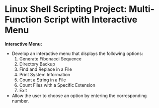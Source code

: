# Linux Shell Scripting Project: Multi-Function Script with Interactive Menu

**Interactive Menu:**
   - Develop an interactive menu that displays the following options:
        1. Generate Fibonacci Sequence
        2. Directory Backup
        3. Find and Replace in a File
        4. Print System Information
        5. Count a String in a File
        6. Count Files with a Specific Extension
        7. Exit
   - Allow the user to choose an option by entering the corresponding number.
